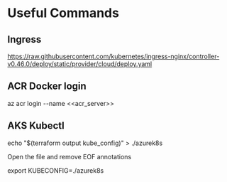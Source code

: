 # Useful Commands


## Ingress 

https://raw.githubusercontent.com/kubernetes/ingress-nginx/controller-v0.46.0/deploy/static/provider/cloud/deploy.yaml

## ACR Docker login

az acr login --name <<acr_server>>


## AKS Kubectl 

echo "$(terraform output kube_config)" > ./azurek8s

Open the file and remove EOF annotations

export KUBECONFIG=./azurek8s


